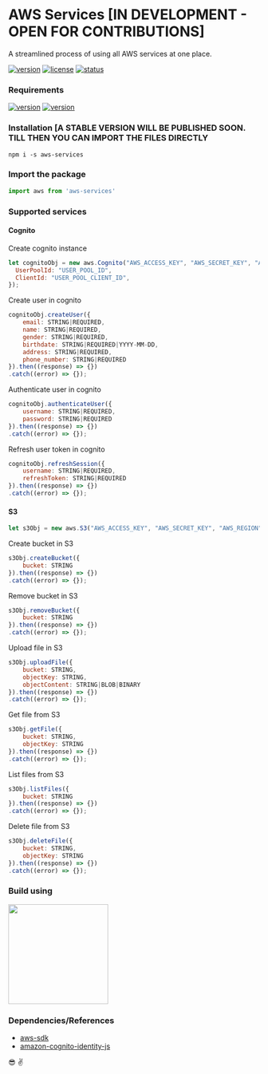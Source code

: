 # AWS Services [IN DEVELOPMENT - OPEN FOR CONTRIBUTIONS]
A streamlined process of using all AWS services at one place. 

[![version](https://img.shields.io/static/v1?label=version&message=v0.0.5&color=ff69b4)]()
[![license](https://img.shields.io/static/v1?label=license&message=Apache2.0&color=yellow)]()
[![status](https://img.shields.io/static/v1?label=status&message=development&color=orange)]()

### Requirements 
[![version](https://img.shields.io/static/v1?label=node&message=>v12.*&color=success)]()
[![version](https://img.shields.io/static/v1?label=npm&message=>v6.*&color=blue)]()

### Installation [A STABLE VERSION WILL BE PUBLISHED SOON. TILL THEN YOU CAN IMPORT THE FILES DIRECTLY
```npm
npm i -s aws-services
```

### Import the package
```js
import aws from 'aws-services'
```

### Supported services
#### Cognito
Create cognito instance
```js
let cognitoObj = new aws.Cognito("AWS_ACCESS_KEY", "AWS_SECRET_KEY", "AWS_REGION", {
  UserPoolId: "USER_POOL_ID",
  ClientId: "USER_POOL_CLIENT_ID",
});
```

Create user in cognito
```js
cognitoObj.createUser({
    email: STRING|REQUIRED,
    name: STRING|REQUIRED,
    gender: STRING|REQUIRED,
    birthdate: STRING|REQUIRED|YYYY-MM-DD,
    address: STRING|REQUIRED,
    phone_number: STRING|REQUIRED
}).then((response) => {})
.catch((error) => {});
```

Authenticate user in cognito
```js
cognitoObj.authenticateUser({
    username: STRING|REQUIRED,
    password: STRING|REQUIRED
}).then((response) => {})
.catch((error) => {});
```

Refresh user token in cognito
```js
cognitoObj.refreshSession({
    username: STRING|REQUIRED,
    refreshToken: STRING|REQUIRED
}).then((response) => {})
.catch((error) => {});
```

#### S3
```js
let s3Obj = new aws.S3("AWS_ACCESS_KEY", "AWS_SECRET_KEY", "AWS_REGION");
```
Create bucket in S3
```js
s3Obj.createBucket({
    bucket: STRING
}).then((response) => {})
.catch((error) => {});
```

Remove bucket in S3
```js
s3Obj.removeBucket({
    bucket: STRING
}).then((response) => {})
.catch((error) => {});
```

Upload file in S3
```js
s3Obj.uploadFile({
    bucket: STRING,
    objectKey: STRING,
    objectContent: STRING|BLOB|BINARY
}).then((response) => {})
.catch((error) => {});
```

Get file from S3
```js
s3Obj.getFile({
    bucket: STRING,
    objectKey: STRING
}).then((response) => {})
.catch((error) => {});
```

List files from S3
```js
s3Obj.listFiles({
    bucket: STRING
}).then((response) => {})
.catch((error) => {});
```

Delete file from S3
```js
s3Obj.deleteFile({
    bucket: STRING,
    objectKey: STRING
}).then((response) => {})
.catch((error) => {});
```

### Build using
<img src="http://blog.rudrakshpathak.com/wp-content/uploads/2020/04/typescript.png" width="200">

### Dependencies/References

* [aws-sdk](https://www.npmjs.com/package/aws-sdk)
* [amazon-cognito-identity-js](https://www.npmjs.com/package/amazon-cognito-identity-js)


:sunglasses:
:v:
